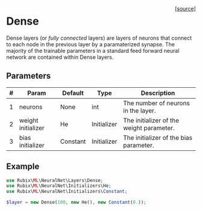 <span style="float:right;"><a href="https://github.com/RubixML/RubixML/blob/master/src/NeuralNet/Layers/Dense.php">[source]</a></span>

# Dense
Dense layers (or *fully connected* layers) are layers of neurons that connect to each node in the previous layer by a paramaterized synapse. The majority of the trainable parameters in a standard feed forward neural network are contained within Dense layers.

## Parameters
| # | Param | Default | Type | Description |
|---|---|---|---|---|
| 1 | neurons | None | int | The number of neurons in the layer. |
| 2 | weight initializer | He | Initializer | The initializer of the weight parameter. |
| 3 | bias initializer | Constant | Initializer | The initializer of the bias parameter. |

## Example
```php
use Rubix\ML\NeuralNet\Layers\Dense;
use Rubix\ML\NeuralNet\Initializers\He;
use Rubix\ML\NeuralNet\Initializers\Constant;

$layer = new Dense(100, new He(), new Constant(0.));
```